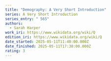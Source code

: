 ```yaml
---
title: "Demography: A Very Short Introduction"
series: A Very Short Introduction
series_entry: " 565"
authors:
  - Sarah Harper
work_iri: https://www.wikidata.org/wiki/Q
edition_iri: https://www.wikidata.org/wiki/Q
date_started: 2025-05-11T11:40:00.000Z
date_finished: 2025-05-11T17:38:00.000Z
rating: 3
---
```

